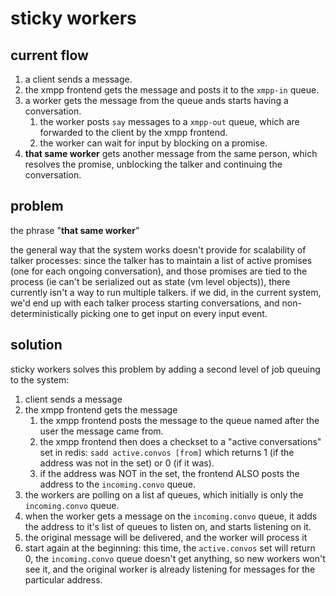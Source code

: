 # sticky workers

## current flow

1. a client sends a message.
1. the xmpp frontend gets the message and posts it to the `xmpp-in` queue.
1. a worker gets the message from the queue ands starts having a conversation.
    1. the worker posts `say` messages to a `xmpp-out` queue, which are forwarded to the client
	   by the xmpp frontend.
	1. the worker can wait for input by blocking on a promise.
1. **that same worker** gets another message from the same person, which resolves the promise, unblocking the talker and continuing the conversation.
    
## problem

the phrase "**that same worker**"

the general way that the system works doesn't provide for scalability of talker processes: since the talker has to maintain a list of active promises (one for each ongoing conversation), and those promises are tied to the process (ie can't be serialized out as state (vm level objects)), there currently isn't a way to run multiple talkers. if we did, in the current system, we'd end up with each talker process starting conversations, and non-deterministically picking one to get input on every input event.

## solution

sticky workers solves this problem by adding a second level of job queuing to the system:

1. client sends a message
1. the xmpp frontend gets the message
    1. the xmpp frontend posts the message to the queue named after the user the message came from.
	1. the xmpp frontend then does a checkset to a "active conversations" set in redis:
        `sadd active.convos [from]`	
		which returns 1 (if the address was not in the set) or 0 (if it was). 
	1. if the address was NOT in the set, the frontend ALSO posts the address to the `incoming.convo` queue.
1. the workers are polling on a list af queues, which initially is only the `incoming.convo` queue.
1. when the worker gets a message on the `incoming.convo` queue, it adds the address to it's list of queues to listen on, and starts listening on it.
1. the original message will be delivered, and the worker will process it
1. start again at the beginning: this time, the `active.convos` set will return 0, the `incoming.convo` queue doesn't get anything, so new workers won't see it, and the original worker is already listening for messages for the particular address.